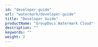 ```yaml
---
id: "developer-guide"
url: "watermark/developer-guide"
title: "Developer Guide"
productName: "GroupDocs.Watermark Cloud"
description: ""
keywords: ""
weight: 2
---
```



